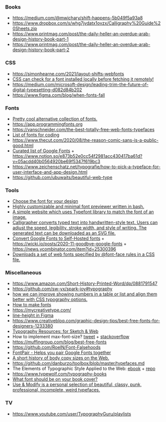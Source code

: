 ### Books

- https://medium.com/@mwichary/shift-happens-5b049f5a93a8
- https://www.dropbox.com/s/whg7jvdatx1ovzx/Calligraphy%20Guide%20Sheets.zip
- https://www.printmag.com/post/the-daily-heller-an-overdue-arab-design-history-book-part-1   
- https://www.printmag.com/post/the-daily-heller-an-overdue-arab-design-history-book-part-2

### CSS

- https://simonhearne.com/2021/layout-shifts-webfonts
- [CSS can check for a font installed locally before fetching it remotely!](https://twitter.com/argyleink/status/1223026734817087488)
- https://medium.com/microsoft-design/leading-trim-the-future-of-digital-typesetting-d082d84b202
- https://www.figma.com/blog/when-fonts-fall

### Fonts

- [Pretty cool alternative collection of fonts.](https://typespecimens.io)
- https://app.programmingfonts.org
- https://vanschneider.com/the-best-totally-free-web-fonts-typefaces
- [List of fonts for coding](https://github.com/Gaafar/dev-fonts)
- https://www.thecut.com/2020/08/the-reason-comic-sans-is-a-public-good.html
- [Curated list of Google Fonts](https://twitter.com/mackenziechild/status/1332384565835534336) + https://www.notion.so/e873b52e0cc54f2981acc430417ba61d?v=05acdd40b0564920be69f5347f619bc3
- https://www.zeichenschatz.net/typografie/how-to-pick-a-typeface-for-user-interface-and-app-design.html
- https://github.com/ubuwaits/beautiful-web-type

### Tools

- [Choose the font for your design](https://fontflipper.com)
- [Highly customizable and minimal font previewer written in bash.](https://github.com/sdushantha/fontpreview)
- [A simple website which uses Typefont library to match the font of an image.](https://github.com/dcorvasce/typefont-matcher)
- [Calligrapher converts typed text into handwritten-style text. Users can adjust the speed, legibility, stroke width, and style of writing. The generated text can be downloaded as an SVG file.](https://www.calligrapher.ai)
- [Convert Google Fonts to Self-Hosted fonts](https://wicki.io/google-fonts-converter) + https://wicki.io/posts/2020-11-goodbye-google-fonts + https://news.ycombinator.com/item?id=25300396
- [Downloads a set of web fonts specified by @font-face rules in a CSS file.](https://github.com/mmastrac/webfont-dl)


### Miscellaneous

- https://www.amazon.com/Short-History-Printed-Word/dp/0881791547
- https://github.com/sw-yx/spark-joy#typography
- [how we can improve showing numbers in a table or list and align them better with CSS typography options.](https://www.robinrendle.com/notes/the-smallest-difference.html)
- [How to make fonts](https://twitter.com/hellonehha/status/1195987851252363264)
- https://mycreativetype.com/
- [line-height in Figma](https://twitter.com/argyleink/status/1206439509719564288)
- https://www.creativebloq.com/graphic-design-tips/best-free-fonts-for-designers-1233380
- [Typography Resources: for Sketch & Web](https://pnowell.com/net-typography)
- How to implement max-font-size? [tweet](https://twitter.com/starsandrobots/status/1199757377286754309) + [stackoverflow](https://stackoverflow.com/questions/40528290/how-to-implement-max-font-size/53146935#53146935)
- https://muffingroup.com/blog/best-free-fonts
- https://github.com/RoelN/Font-Falsehoods
- [FontPair - Helps you pair Google Fonts together](https://fontpair.co)
- [A short history of body copy sizes on the Web.](https://fvsch.com/body-copy-sizes)
- https://github.com/danburzo/toolbox/blob/master/typefaces.md
- The Elements of Typographic Style Applied to the Web: [ebook](http://webtypography.net/toc) + [repo](https://github.com/clagnut/webtypography)
- https://www.typewolf.com/typography-books
- [What font should be on your book cover?](https://twitter.com/PulpLibrarian/status/1222125153066323968)
- [Use & Modify is a personal selection of beautiful, classy, punk, professional, incomplete, weird typefaces.](https://usemodify.com)

### TV

- https://www.youtube.com/user/TypographyGuru/playlists
